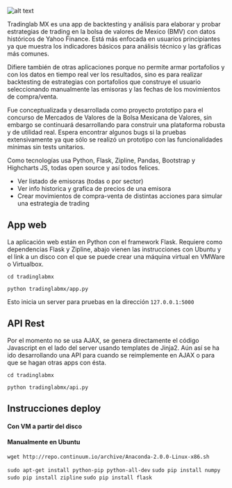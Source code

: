 ![alt text](https://rawgit.com/mandroslabs/tradinglabmx/master/tradinglabmx/static/img/logo.png "Tradinglab MX")

Tradinglab MX es una app de backtesting y análisis para elaborar y probar estrategias de trading en la bolsa de valores de Mexico (BMV) con datos históricos de Yahoo Finance. Está más enfocada en usuarios principiantes ya que muestra los indicadores básicos para análisis técnico y las gráficas más comunes.

Difiere también de otras aplicaciones porque no permite armar portafolios y con los datos en tiempo real ver los resultados, sino es para realizar backtesting de estrategias con portafolios que construye el usuario seleccionando manualmente las emisoras y las fechas de los movimientos de compra/venta.

Fue conceptualizada y desarrollada como proyecto prototipo para el concurso de Mercados de Valores de la Bolsa Mexicana de Valores, sin embargo se continuará desarrollando para construir una plataforma robusta y de utilidad real. Espera encontrar algunos bugs si la pruebas extensivamente ya que sólo se realizó un prototipo con las funcionalidades mínimas sin tests unitarios.

Como tecnologías usa Python, Flask, Zipline, Pandas, Bootstrap y Highcharts JS, todas open source y así todos felices. 

- Ver listado de emisoras (todas o por sector)
- Ver info historica y grafica de precios de una emisora
- Crear movimientos de compra-venta de distintas acciones para simular una estrategia de trading

## App web

La aplicación web están en Python con el framework Flask. Requiere como dependencias Flask y Zipline, abajo vienen las instrucciones con Ubuntu y el link a un disco con el que se puede crear una máquina virtual en VMWare o Virtualbox.

```cd tradinglabmx```

```python tradinglabmx/app.py```

Esto inicia un server para pruebas en la dirección ```127.0.0.1:5000```

## API Rest

Por el momento no se usa AJAX, se genera directamente el código Javascript en el lado del server usando templates de Jinja2. Aún así se ha ido desarrollando una API para cuando se reimplemente en AJAX o para que se hagan otras apps con ésta.

```cd tradinglabmx```

```python tradinglabmx/api.py```

## Instrucciones deploy
#### Con VM a partir del disco
#### Manualmente en Ubuntu

```wget http://repo.continuum.io/archive/Anaconda-2.0.0-Linux-x86.sh```


```sudo apt-get install python-pip python-all-dev```
```sudo pip install numpy```
```sudo pip install zipline```
```sudo pip install flask```
